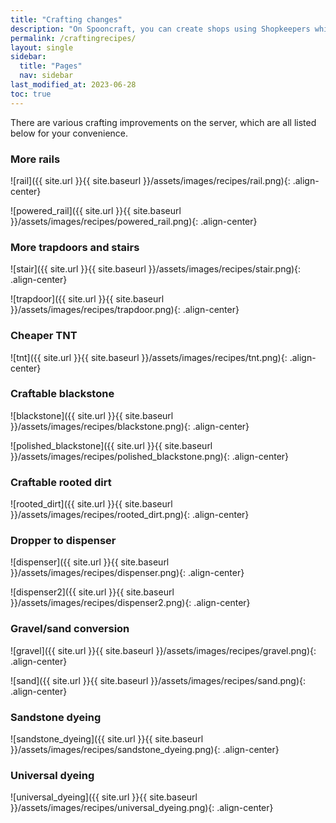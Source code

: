 ```yaml
---
title: "Crafting changes"
description: "On Spooncraft, you can create shops using Shopkeepers which protects your shop from stealing, and provides a simple villager interface for players to buy items from. However you do not have to use this system if you don't want to."
permalink: /craftingrecipes/
layout: single
sidebar:
  title: "Pages"
  nav: sidebar
last_modified_at: 2023-06-28
toc: true
---
```

There are various crafting improvements on the server, which are all listed below for your convenience.


### More rails
![rail]({{ site.url }}{{ site.baseurl }}/assets/images/recipes/rail.png){: .align-center}

![powered_rail]({{ site.url }}{{ site.baseurl }}/assets/images/recipes/powered_rail.png){: .align-center}

### More trapdoors and stairs

![stair]({{ site.url }}{{ site.baseurl }}/assets/images/recipes/stair.png){: .align-center}

![trapdoor]({{ site.url }}{{ site.baseurl }}/assets/images/recipes/trapdoor.png){: .align-center}

### Cheaper TNT

![tnt]({{ site.url }}{{ site.baseurl }}/assets/images/recipes/tnt.png){: .align-center}

### Craftable blackstone

![blackstone]({{ site.url }}{{ site.baseurl }}/assets/images/recipes/blackstone.png){: .align-center}

![polished_blackstone]({{ site.url }}{{ site.baseurl }}/assets/images/recipes/polished_blackstone.png){: .align-center}

### Craftable rooted dirt

![rooted_dirt]({{ site.url }}{{ site.baseurl }}/assets/images/recipes/rooted_dirt.png){: .align-center}

### Dropper to dispenser

![dispenser]({{ site.url }}{{ site.baseurl }}/assets/images/recipes/dispenser.png){: .align-center}

![dispenser2]({{ site.url }}{{ site.baseurl }}/assets/images/recipes/dispenser2.png){: .align-center}

### Gravel/sand conversion

![gravel]({{ site.url }}{{ site.baseurl }}/assets/images/recipes/gravel.png){: .align-center}

![sand]({{ site.url }}{{ site.baseurl }}/assets/images/recipes/sand.png){: .align-center}

### Sandstone dyeing

![sandstone_dyeing]({{ site.url }}{{ site.baseurl }}/assets/images/recipes/sandstone_dyeing.png){: .align-center}

### Universal dyeing
 
![universal_dyeing]({{ site.url }}{{ site.baseurl }}/assets/images/recipes/universal_dyeing.png){: .align-center}